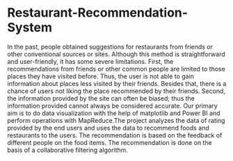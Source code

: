 # Restaurant-Recommendation-System
In the past, people obtained suggestions for restaurants from friends or other conventional sources or sites. Although this method is straightforward and user-friendly, it has some severe limitations. First, the recommendations from friends or other common people are limited to those places they have visited before. Thus, the user is not able to gain information about places less visited by their friends. Besides that, there is a chance of users not liking the place recommended by their friends. Second, the information provided by the site can often be biased; thus the information provided cannot always be considered accurate. Our primary aim is to do data visualization with the help of matplotlib and Power BI and perform operations with MapReduce.The project analyzes the data of rating provided by the end users and uses the data to recommend foods and restaurants to the users. The recommendation is based on the feedback of different people on the food items. The recommendation is done on the basis of a collaborative filtering algorithm.
